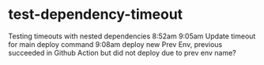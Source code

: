# test-dependency-timeout
Testing timeouts with nested dependencies
8:52am
9:05am Update timeout for main deploy command
9:08am deploy new Prev Env, previous succeeded in Github Action but did not deploy due to prev env name?